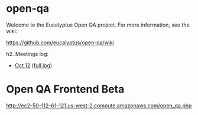 open-qa
=======

Welcome to the Eucalyptus Open QA project.  For more information, see the wiki:

https://github.com/eucalyptus/open-qa/wiki

h2. Meetings log:
- [Oct 12](http://meetbot.eucalyptus.com/meeting-logs/eucalyptus-meeting/2012-10-12/eucalyptus-meeting.2012-10-12-21.09.html) ([full log](http://meetbot.eucalyptus.com/meeting-logs/eucalyptus-meeting/2012-10-12/eucalyptus-meeting.2012-10-12-21.09.log.html))

# Open QA Frontend Beta

http://ec2-50-112-61-121.us-west-2.compute.amazonaws.com/open_qa.php



